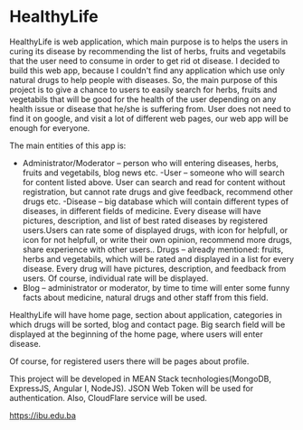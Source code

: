 # HealthyLife

HealthyLife is web application, which main purpose is to helps the users in curing its disease by recommending the list of herbs, fruits and vegetabils that the user need to consume in order to get rid ot disease.
I decided to build this web app, because I couldn't find any application which use only natural drugs to help people with diseases. So, the main purpose of this project is to give a chance to users to easily search for herbs, fruits and vegetabils that will be good for the health of the user depending on any health issue or disease that he/she is suffering from. User does not need to find it on google, and visit a lot of different web pages, our web app will be enough for everyone.

The main entities of this app is: 

- Administrator/Moderator – person who will entering diseases, herbs, fruits and vegetabils, blog news etc.
-User – someone who will search for content listed above. User can search and read for content without registration, but cannot rate drugs and give feedback, recommend other drugs etc.
-Disease – big database which will contain different types of diseases, in different fields of medicine. Every disease will have pictures, description, and list of best rated diseases by registered users.Users can rate some of displayed drugs, with icon for helpfull, or icon for not helpfull, or write their own opinion, recommend more drugs, share experience with other users..
 Drugs – already mentioned: fruits, herbs and vegetabils, which will be rated and displayed in a list for every disease. Every drug will have pictures, description, and feedback from users. Of course, individual rate will be displayed.
- Blog – administrator or moderator, by time to time will enter some funny facts about medicine, natural drugs and other staff from this field.

HealthyLife will have home page, section about application, categories in which drugs will be sorted, blog and contact page. Big search field will be displayed at the beginning of the home page, where users will enter disease.

Of course, for registered users there will be pages about profile.

This project will be developed in MEAN Stack tecnhologies(MongoDB, ExpressJS, Angular I, NodeJS). 
JSON Web Token will be used for authentication. Also, CloudFlare service will be used.

https://ibu.edu.ba
